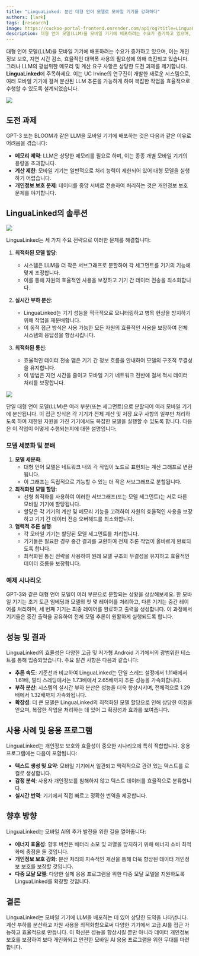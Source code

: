 ```yaml
---
title: "LinguaLinked: 분산 대형 언어 모델로 모바일 기기를 강화하다"
authors: [lark]
tags: [research]
image: https://cuckoo-portal-frontend.onrender.com/api/og?title=LinguaLinked:%20%EB%B6%84%EC%82%B0%20%EB%8C%80%ED%98%95%20%EC%96%B8%EC%96%B4%20%EB%AA%A8%EB%8D%B8%EB%A1%9C%20%EB%AA%A8%EB%B0%94%EC%9D%BC%20%EA%B8%B0%EA%B8%B0%EB%A5%BC%20%EA%B0%95%ED%99%94%ED%95%98%EB%8B%A4
description: 대형 언어 모델(LLM)을 모바일 기기에 배포하려는 수요가 증가하고 있으며, 이는 개인정보 보호, 지연 시간 감소, 효율적인 대역폭 사용의 필요성에 의해 촉진되고 있습니다. 그러나 LLM의 광범위한 메모리 및 계산 요구 사항은 상당한 도전 과제를 제기합니다.
---
```


대형 언어 모델(LLM)을 모바일 기기에 배포하려는 수요가 증가하고 있으며, 이는 개인정보 보호, 지연 시간 감소, 효율적인 대역폭 사용의 필요성에 의해 촉진되고 있습니다. 그러나 LLM의 광범위한 메모리 및 계산 요구 사항은 상당한 도전 과제를 제기합니다. **LinguaLinked**에 주목하세요. 이는 UC Irvine의 연구진이 개발한 새로운 시스템으로, 여러 모바일 기기에 걸쳐 분산된 LLM 추론을 가능하게 하여 복잡한 작업을 효율적으로 수행할 수 있도록 설계되었습니다.

![](https://cuckoo-network.b-cdn.net/2024-07-08-lingualinked.webp)

## 도전 과제

GPT-3 또는 BLOOM과 같은 LLM을 모바일 기기에 배포하는 것은 다음과 같은 이유로 어려움을 겪습니다:
- **메모리 제약**: LLM은 상당한 메모리를 필요로 하며, 이는 종종 개별 모바일 기기의 용량을 초과합니다.
- **계산 제한**: 모바일 기기는 일반적으로 처리 능력이 제한되어 있어 대형 모델을 실행하기 어렵습니다.
- **개인정보 보호 문제**: 데이터를 중앙 서버로 전송하여 처리하는 것은 개인정보 보호 문제를 야기합니다.

## LinguaLinked의 솔루션

![](https://cuckoo-network.b-cdn.net/lingualinked.webp)

LinguaLinked는 세 가지 주요 전략으로 이러한 문제를 해결합니다:

1. **최적화된 모델 할당**:
   - 시스템은 LLM을 더 작은 서브그래프로 분할하여 각 세그먼트를 기기의 기능에 맞게 조정합니다.
   - 이를 통해 자원의 효율적인 사용을 보장하고 기기 간 데이터 전송을 최소화합니다.

2. **실시간 부하 분산**:
   - LinguaLinked는 기기 성능을 적극적으로 모니터링하고 병목 현상을 방지하기 위해 작업을 재분배합니다.
   - 이 동적 접근 방식은 사용 가능한 모든 자원의 효율적인 사용을 보장하여 전체 시스템의 응답성을 향상시킵니다.

3. **최적화된 통신**:
   - 효율적인 데이터 전송 맵은 기기 간 정보 흐름을 안내하여 모델의 구조적 무결성을 유지합니다.
   - 이 방법은 지연 시간을 줄이고 모바일 기기 네트워크 전반에 걸쳐 적시 데이터 처리를 보장합니다.

![](https://cuckoo-network.b-cdn.net/lingualinked-lb.webp)

단일 대형 언어 모델(LLM)은 여러 부분(또는 세그먼트)으로 분할되어 여러 모바일 기기에 분산됩니다. 이 접근 방식은 각 기기가 전체 계산 및 저장 요구 사항의 일부만 처리하도록 하여 제한된 자원을 가진 기기에서도 복잡한 모델을 실행할 수 있도록 합니다. 다음은 이 작업이 어떻게 수행되는지에 대한 설명입니다:

### 모델 세분화 및 분배

1. **모델 세분화**:
   - 대형 언어 모델은 네트워크 내의 각 작업이 노드로 표현되는 계산 그래프로 변환됩니다.
   - 이 그래프는 독립적으로 기능할 수 있는 더 작은 서브그래프로 분할됩니다.
2. **최적화된 모델 할당**:
   - 선형 최적화를 사용하여 이러한 서브그래프(또는 모델 세그먼트)는 서로 다른 모바일 기기에 할당됩니다.
   - 할당은 각 기기의 계산 및 메모리 기능을 고려하여 자원의 효율적인 사용을 보장하고 기기 간 데이터 전송 오버헤드를 최소화합니다.
3. **협력적 추론 실행**:
   - 각 모바일 기기는 할당된 모델 세그먼트를 처리합니다.
   - 기기들은 필요한 경우 중간 결과를 교환하여 전체 추론 작업이 올바르게 완료되도록 합니다.
   - 최적화된 통신 전략을 사용하여 원래 모델 구조의 무결성을 유지하고 효율적인 데이터 흐름을 보장합니다.

### 예제 시나리오

GPT-3와 같은 대형 언어 모델이 여러 부분으로 분할되는 상황을 상상해보세요. 한 모바일 기기는 초기 토큰 임베딩과 모델의 첫 몇 레이어를 처리하고, 다른 기기는 중간 레이어를 처리하며, 세 번째 기기는 최종 레이어를 완료하고 출력을 생성합니다. 이 과정에서 기기들은 중간 출력을 공유하여 전체 모델 추론이 원활하게 실행되도록 합니다.

## 성능 및 결과

LinguaLinked의 효율성은 다양한 고급 및 저가형 Android 기기에서의 광범위한 테스트를 통해 입증되었습니다. 주요 발견 사항은 다음과 같습니다:

- **추론 속도**: 기준선과 비교하여 LinguaLinked는 단일 스레드 설정에서 1.11배에서 1.61배, 멀티 스레딩에서는 1.73배에서 2.65배까지 추론 성능을 가속화합니다.
- **부하 분산**: 시스템의 실시간 부하 분산은 성능을 더욱 향상시키며, 전체적으로 1.29배에서 1.32배까지 가속화됩니다.
- **확장성**: 더 큰 모델은 LinguaLinked의 최적화된 모델 할당으로 인해 상당한 이점을 얻으며, 복잡한 작업을 처리하는 데 있어 그 확장성과 효과를 보여줍니다.

## 사용 사례 및 응용 프로그램

LinguaLinked는 개인정보 보호와 효율성이 중요한 시나리오에 특히 적합합니다. 응용 프로그램에는 다음이 포함됩니다:

- **텍스트 생성 및 요약**: 모바일 기기에서 일관되고 맥락적으로 관련 있는 텍스트를 로컬로 생성합니다.
- **감정 분석**: 사용자 개인정보를 침해하지 않고 텍스트 데이터를 효율적으로 분류합니다.
- **실시간 번역**: 기기에서 직접 빠르고 정확한 번역을 제공합니다.

## 향후 방향

LinguaLinked는 모바일 AI의 추가 발전을 위한 길을 열어줍니다:

- **에너지 효율성**: 향후 버전은 배터리 소모 및 과열을 방지하기 위해 에너지 소비 최적화에 중점을 둘 것입니다.
- **개인정보 보호 강화**: 분산 처리의 지속적인 개선을 통해 더욱 향상된 데이터 개인정보 보호를 보장할 것입니다.
- **다중 모달 모델**: 다양한 실제 응용 프로그램을 위한 다중 모달 모델을 지원하도록 LinguaLinked를 확장할 것입니다.

## 결론

LinguaLinked는 모바일 기기에 LLM을 배포하는 데 있어 상당한 도약을 나타냅니다. 계산 부하를 분산하고 자원 사용을 최적화함으로써 다양한 기기에서 고급 AI를 접근 가능하고 효율적으로 만듭니다. 이 혁신은 성능을 향상시킬 뿐만 아니라 데이터 개인정보 보호를 보장하여 보다 개인화되고 안전한 모바일 AI 응용 프로그램을 위한 무대를 마련합니다.
